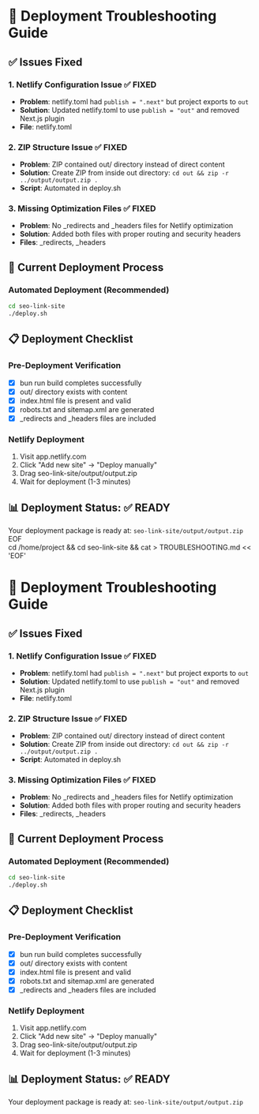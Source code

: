 # 🔧 Deployment Troubleshooting Guide

## ✅ Issues Fixed

### 1. **Netlify Configuration Issue** ✅ FIXED
- **Problem**: netlify.toml had `publish = ".next"` but project exports to `out`
- **Solution**: Updated netlify.toml to use `publish = "out"` and removed Next.js plugin
- **File**: netlify.toml

### 2. **ZIP Structure Issue** ✅ FIXED  
- **Problem**: ZIP contained out/ directory instead of direct content
- **Solution**: Create ZIP from inside out directory: `cd out && zip -r ../output/output.zip .`
- **Script**: Automated in deploy.sh

### 3. **Missing Optimization Files** ✅ FIXED
- **Problem**: No _redirects and _headers files for Netlify optimization
- **Solution**: Added both files with proper routing and security headers
- **Files**: _redirects, _headers

## 🚀 Current Deployment Process

### Automated Deployment (Recommended)
```bash
cd seo-link-site
./deploy.sh
```

## 📋 Deployment Checklist

### Pre-Deployment Verification
- [x] bun run build completes successfully
- [x] out/ directory exists with content
- [x] index.html file is present and valid
- [x] robots.txt and sitemap.xml are generated
- [x] _redirects and _headers files are included

### Netlify Deployment
1. Visit app.netlify.com
2. Click "Add new site" → "Deploy manually"  
3. Drag seo-link-site/output/output.zip
4. Wait for deployment (1-3 minutes)

## 📊 Deployment Status: ✅ READY

Your deployment package is ready at: `seo-link-site/output/output.zip`
EOF  
cd /home/project && cd seo-link-site && cat > TROUBLESHOOTING.md << 'EOF'
# 🔧 Deployment Troubleshooting Guide

## ✅ Issues Fixed

### 1. **Netlify Configuration Issue** ✅ FIXED
- **Problem**: netlify.toml had `publish = ".next"` but project exports to `out`
- **Solution**: Updated netlify.toml to use `publish = "out"` and removed Next.js plugin
- **File**: netlify.toml

### 2. **ZIP Structure Issue** ✅ FIXED  
- **Problem**: ZIP contained out/ directory instead of direct content
- **Solution**: Create ZIP from inside out directory: `cd out && zip -r ../output/output.zip .`
- **Script**: Automated in deploy.sh

### 3. **Missing Optimization Files** ✅ FIXED
- **Problem**: No _redirects and _headers files for Netlify optimization
- **Solution**: Added both files with proper routing and security headers
- **Files**: _redirects, _headers

## 🚀 Current Deployment Process

### Automated Deployment (Recommended)
```bash
cd seo-link-site
./deploy.sh
```

## 📋 Deployment Checklist

### Pre-Deployment Verification
- [x] bun run build completes successfully
- [x] out/ directory exists with content
- [x] index.html file is present and valid
- [x] robots.txt and sitemap.xml are generated
- [x] _redirects and _headers files are included

### Netlify Deployment
1. Visit app.netlify.com
2. Click "Add new site" → "Deploy manually"  
3. Drag seo-link-site/output/output.zip
4. Wait for deployment (1-3 minutes)

## 📊 Deployment Status: ✅ READY

Your deployment package is ready at: `seo-link-site/output/output.zip`
